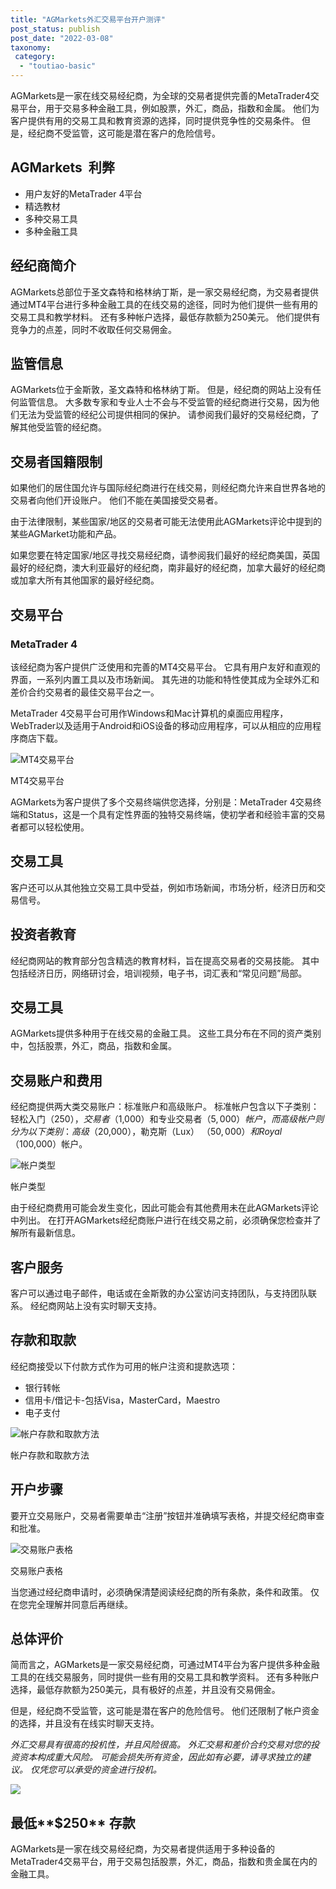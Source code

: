 ```yaml
---
title: "AGMarkets外汇交易平台开户测评"
post_status: publish
post_date: "2022-03-08"
taxonomy:
 category: 
  - "toutiao-basic"
---
```


AGMarkets是一家在线交易经纪商，为全球的交易者提供完善的MetaTrader4交易平台，用于交易多种金融工具，例如股票，外汇，商品，指数和金属。 他们为客户提供有用的交易工具和教育资源的选择，同时提供竞争性的交易条件。 但是，经纪商不受监管，这可能是潜在客户的危险信号。

## AGMarkets  利弊
- 用户友好的MetaTrader 4平台
- 精选教材
- 多种交易工具
- 多种金融工具

## 经纪商简介

AGMarkets总部位于圣文森特和格林纳丁斯，是一家交易经纪商，为交易者提供通过MT4平台进行多种金融工具的在线交易的途径，同时为他们提供一些有用的交易工具和教学材料。 还有多种帐户选择，最低存款额为250美元。 他们提供有竞争力的点差，同时不收取任何交易佣金。

## 监管信息

AGMarkets位于金斯敦，圣文森特和格林纳丁斯。 但是，经纪商的网站上没有任何监管信息。 大多数专家和专业人士不会与不受监管的经纪商进行交易，因为他们无法为受监管的经纪公司提供相同的保护。 请参阅我们最好的交易经纪商，了解其他受监管的经纪商。

## 交易者国籍限制

如果他们的居住国允许与国际经纪商进行在线交易，则经纪商允许来自世界各地的交易者向他们开设账户。 他们不能在美国接受交易者。

由于法律限制，某些国家/地区的交易者可能无法使用此AGMarkets评论中提到的某些AGMarket功能和产品。

如果您要在特定国家/地区寻找交易经纪商，请参阅我们最好的经纪商美国，英国最好的经纪商，澳大利亚最好的经纪商，南非最好的经纪商，加拿大最好的经纪商或加拿大所有其他国家的最好经纪商。

## 交易平台

### **MetaTrader 4**

该经纪商为客户提供广泛使用和完善的MT4交易平台。 它具有用户友好和直观的界面，一系列内置工具以及市场新闻。 其先进的功能和特性使其成为全球外汇和差价合约交易者的最佳交易平台之一。

MetaTrader 4交易平台可用作Windows和Mac计算机的桌面应用程序，WebTrader以及适用于Android和iOS设备的移动应用程序，可以从相应的应用程序商店下载。

![MT4交易平台](https://cdn.fendou.la/funstoutiao/2020/11/AGMarkets-Review-MT4-Trading-Platform-.jpg "MT4交易平台")

MT4交易平台

AGMarkets为客户提供了多个交易终端供您选择，分别是：MetaTrader 4交易终端和Status，这是一个具有定性界面的独特交易终端，使初学者和经验丰富的交易者都可以轻松使用。

## 交易工具

客户还可以从其他独立交易工具中受益，例如市场新闻，市场分析，经济日历和交易信号。

## 投资者教育

经纪商网站的教育部分包含精选的教育材料，旨在提高交易者的交易技能。 其中包括经济日历，网络研讨会，培训视频，电子书，词汇表和“常见问题”局部。

## 交易工具

AGMarkets提供多种用于在线交易的金融工具。 这些工具分布在不同的资产类别中，包括股票，外汇，商品，指数和金属。

## 交易账户和费用

经纪商提供两大类交易账户：标准账户和高级账户。 标准帐户包含以下子类别：轻松入门（$250），交易者（$1,000）和专业交易者（$5,000）帐户，而高级帐户则分为以下类别：高级（$20,000），勒克斯（Lux） （$50,000）和Royal（$100,000）帐户。

![帐户类型](https://cdn.fendou.la/funstoutiao/2020/11/AGMarkets-Review-Account-Types-1024x1000.jpg "帐户类型")

帐户类型

由于经纪商费用可能会发生变化，因此可能会有其他费用未在此AGMarkets评论中列出。 在打开AGMarkets经纪商账户进行在线交易之前，必须确保您检查并了解所有最新信息。

## 客户服务

客户可以通过电子邮件，电话或在金斯敦的办公室访问支持团队，与支持团队联系。 经纪商网站上没有实时聊天支持。

## 存款和取款

经纪商接受以下付款方式作为可用的帐户注资和提款选项：
- 银行转帐
- 信用卡/借记卡-包括Visa，MasterCard，Maestro
- 电子支付

![帐户存款和取款方法](https://cdn.fendou.la/funstoutiao/2020/11/AGMarkets-Review-Account-Deposit-Withdrawal-Methods-1024x185.jpg "帐户存款和取款方法")

帐户存款和取款方法

## 开户步骤

要开立交易账户，交易者需要单击“注册”按钮并准确填写表格，并提交经纪商审查和批准。

![交易账户表格](https://cdn.fendou.la/funstoutiao/2020/11/AGMarkets-Review-Trading-Account-Form.png "交易账户表格")

交易账户表格

当您通过经纪商申请时，必须确保清楚阅读经纪商的所有条款，条件和政策。 仅在您完全理解并同意后再继续。

## 总体评价

简而言之，AGMarkets是一家交易经纪商，可通过MT4平台为客户提供多种金融工具的在线交易服务，同时提供一些有用的交易工具和教学资料。 还有多种账户选择，最低存款额为250美元，具有极好的点差，并且没有交易佣金。

但是，经纪商不受监管，这可能是潜在客户的危险信号。 他们还限制了帐户资金的选择，并且没有在线实时聊天支持。

_外汇交易具有很高的投机性，并且风险很高。 外汇交易和差价合约交易对您的投资资本构成重大风险。 可能会损失所有资金，因此如有必要，请寻求独立的建议。 仅凭您可以承受的资金进行投机。_

![](https://cdn.fendou.la/funstoutiao/2020/11/AGMarkets-Logo.png)

## 最低**$250** 存款

AGMarkets是一家在线交易经纪商，为交易者提供适用于多种设备的MetaTrader4交易平台，用于交易包括股票，外汇，商品，指数和贵金属在内的金融工具。
